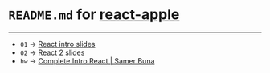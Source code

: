 # `README.md` for [react-apple](https://github.com/Ai-Yukino/react-apple)

---

- `01` -> [React intro slides](https://techtalentsouth.slides.com/techtalentsouth/react-intro-a1d4e2?token=hM1QfPFF)
- `02` -> [React 2 slides](https://techtalentsouth.slides.com/techtalentsouth/react-day-2?token=hpMxm89R)
- `hw` -> [Complete Intro React | Samer Buna](https://jscomplete.com/learn/complete-intro-react)

